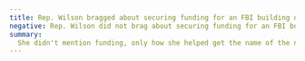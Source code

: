 ```yaml
---
title: Rep. Wilson bragged about securing funding for an FBI building during its dedication
negative: Rep. Wilson did not brag about securing funding for an FBI building
summary:
  She didn't mention funding, only how she helped get the name of the new building approved quickly, for which she shared credit with other lawmakers on both sides of the aisle.
---
```

